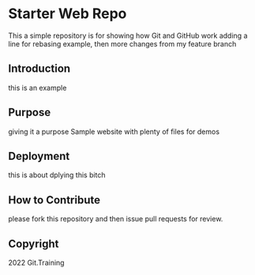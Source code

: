 # Starter Web Repo

This a simple repository is for showing how Git and GitHub work
adding a line for rebasing example, then more changes from my feature branch 

## Introduction
this is an example
## Purpose

giving it a purpose
Sample website with plenty of files for demos

## Deployment
this is about dplying this bitch

## How to Contribute
please fork this repository and then issue pull requests for review.

## Copyright
2022 Git.Training
